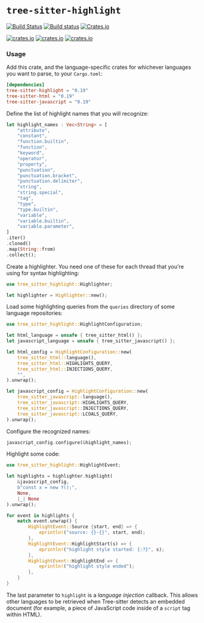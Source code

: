# `tree-sitter-highlight`

[![Build Status](https://github.com/tree-sitter/tree-sitter/workflows/CI/badge.svg)](https://github.com/tree-sitter/tree-sitter/actions)
[![Build status](https://ci.appveyor.com/api/projects/status/vtmbd6i92e97l55w/branch/master?svg=true)](https://ci.appveyor.com/project/maxbrunsfeld/tree-sitter/branch/master)
[![Crates.io](https://img.shields.io/crates/v/tree-sitter-highlight.svg)](https://crates.io/crates/tree-sitter-highlight)

[![crates.io](https://img.shields.io/crates/d/tree-sitter-highlight.svg)](https://crates.io/crates/tree-sitter-highlight)
[![crates.io](https://img.shields.io/crates/dr/tree-sitter-highlight.svg)](https://crates.io/crates/tree-sitter-highlight)
[![crates.io](https://img.shields.io/crates/dv/tree-sitter-highlight.svg)](https://crates.io/crates/tree-sitter-highlight)

### Usage

Add this crate, and the language-specific crates for whichever languages you want to parse, to your `Cargo.toml`:

```toml
[dependencies]
tree-sitter-highlight = "0.19"
tree-sitter-html = "0.19"
tree-sitter-javascript = "0.19"
```

Define the list of highlight names that you will recognize:

```rust
let highlight_names : Vec<String> = [
    "attribute",
    "constant",
    "function.builtin",
    "function",
    "keyword",
    "operator",
    "property",
    "punctuation",
    "punctuation.bracket",
    "punctuation.delimiter",
    "string",
    "string.special",
    "tag",
    "type",
    "type.builtin",
    "variable",
    "variable.builtin",
    "variable.parameter",
]
.iter()
.cloned()
.map(String::from)
.collect();
```

Create a highlighter. You need one of these for each thread that you're using for syntax highlighting:

```rust
use tree_sitter_highlight::Highlighter;

let highlighter = Highlighter::new();
```

Load some highlighting queries from the `queries` directory of some language repositories:

```rust
use tree_sitter_highlight::HighlightConfiguration;

let html_language = unsafe { tree_sitter_html() };
let javascript_language = unsafe { tree_sitter_javascript() };

let html_config = HighlightConfiguration::new(
    tree_sitter_html::language(),
    tree_sitter_html::HIGHLIGHTS_QUERY,
    tree_sitter_html::INJECTIONS_QUERY,
    "",
).unwrap();

let javascript_config = HighlightConfiguration::new(
    tree_sitter_javascript::language(),
    tree_sitter_javascript::HIGHLIGHTS_QUERY,
    tree_sitter_javascript::INJECTIONS_QUERY,
    tree_sitter_javascript::LCOALS_QUERY,
).unwrap();
```

Configure the recognized names:

```rust
javascript_config.configure(&highlight_names);
```

Highlight some code:

```rust
use tree_sitter_highlight::HighlightEvent;

let highlights = highlighter.highlight(
    &javascript_config,
    b"const x = new Y();",
    None,
    |_| None
).unwrap();

for event in highlights {
    match event.unwrap() {
        HighlightEvent::Source {start, end} => {
            eprintln!("source: {}-{}", start, end);
        },
        HighlightEvent::HighlightStart(s) => {
            eprintln!("highlight style started: {:?}", s);
        },
        HighlightEvent::HighlightEnd => {
            eprintln!("highlight style ended");
        },
    }
}
```

The last parameter to `highlight` is a *language injection* callback. This allows other languages to be retrieved when Tree-sitter detects an embedded document (for example, a piece of JavaScript code inside of a `script` tag within HTML).
